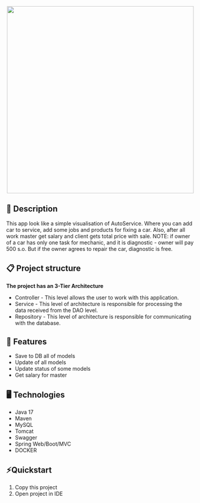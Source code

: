 <div id="header" align="center">
  <img src="src/main/resources/images-for-readme/autoservice-logo-png-transparent.png" width="500"/>
</div>

## 📖 Description
This app look like a simple visualisation of AutoService. 
Where you can add car to service, add some jobs and products for fixing a car.
Also, after all work master get salary and client gets total price with sale.
NOTE: if owner of a car has only one task for mechanic, and it is diagnostic - owner will pay 500 s.o.
But if the owner agrees to repair the car, diagnostic is free.
 
## 📋 Project structure
**The project has an 3-Tier Architecture**
- Controller - This level allows the user to work with this application.
- Service - This level of architecture is responsible for processing the data received from the DAO level.
- Repository - This level of architecture is responsible for communicating with the database.

## 🎯 Features
- Save to DB all of models
- Update of all models
- Update status of some models
- Get salary for master

## 🖥️ Technologies
- Java 17
- Maven
- MySQL
- Tomcat
- Swagger
- Spring Web/Boot/MVC
- DOCKER

## ⚡️Quickstart
1. Copy this project
2. Open project in IDE
